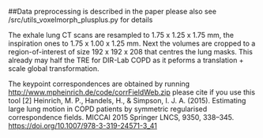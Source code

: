 ##Data preprocessing is described in the paper
please also see /src/utils_voxelmorph_plusplus.py for details

The exhale lung CT scans are resampled to 1.75 x 1.25 x 1.75 mm, the inspiration ones to 1.75 x 1.00 x 1.25 mm. Next the volumes are cropped to a region-of-interest of size 192 x 192 x 208 that centres the lung masks. This already may half the TRE for DIR-Lab COPD as it peforms a translation + scale global transformation.

The keypoint correspondences are obtained by running http://www.mpheinrich.de/code/corrFieldWeb.zip please cite if you use this tool
[2] Heinrich, M. P., Handels, H., & Simpson, I. J. A. (2015). Estimating large lung motion in COPD patients by symmetric regularised correspondence fields. MICCAI 2015 Springer LNCS, 9350, 338–345. https://doi.org/10.1007/978-3-319-24571-3_41



